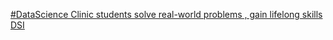 [#DataScience Clinic students solve real-world problems , gain lifelong skills   DSI](https://qi.tc/qi/114506)